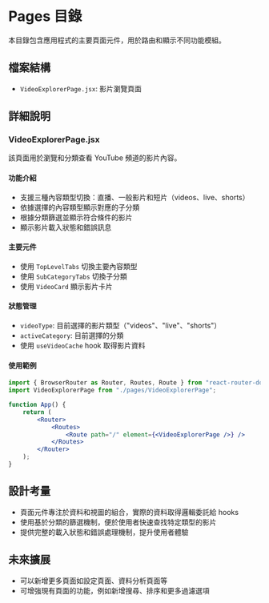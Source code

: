 # Pages 目錄

本目錄包含應用程式的主要頁面元件，用於路由和顯示不同功能模組。

## 檔案結構

- `VideoExplorerPage.jsx`: 影片瀏覽頁面

## 詳細說明

### VideoExplorerPage.jsx

該頁面用於瀏覽和分類查看 YouTube 頻道的影片內容。

#### 功能介紹
- 支援三種內容類型切換：直播、一般影片和短片（videos、live、shorts）
- 依據選擇的內容類型顯示對應的子分類
- 根據分類篩選並顯示符合條件的影片
- 顯示影片載入狀態和錯誤訊息

#### 主要元件
- 使用 `TopLevelTabs` 切換主要內容類型
- 使用 `SubCategoryTabs` 切換子分類
- 使用 `VideoCard` 顯示影片卡片

#### 狀態管理
- `videoType`: 目前選擇的影片類型（"videos"、"live"、"shorts"）
- `activeCategory`: 目前選擇的分類
- 使用 `useVideoCache` hook 取得影片資料

#### 使用範例
```jsx
import { BrowserRouter as Router, Routes, Route } from "react-router-dom";
import VideoExplorerPage from "./pages/VideoExplorerPage";

function App() {
    return (
        <Router>
            <Routes>
                <Route path="/" element={<VideoExplorerPage />} />
            </Routes>
        </Router>
    );
}
```

## 設計考量
- 頁面元件專注於資料和視圖的組合，實際的資料取得邏輯委託給 hooks
- 使用基於分類的篩選機制，便於使用者快速查找特定類型的影片
- 提供完整的載入狀態和錯誤處理機制，提升使用者體驗

## 未來擴展
- 可以新增更多頁面如設定頁面、資料分析頁面等
- 可增強現有頁面的功能，例如新增搜尋、排序和更多過濾選項
